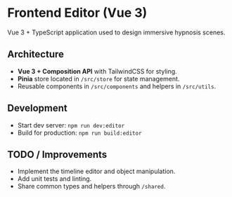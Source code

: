 # Frontend Editor (Vue 3)

Vue 3 + TypeScript application used to design immersive hypnosis scenes.

## Architecture
- **Vue 3 + Composition API** with TailwindCSS for styling.
- **Pinia** store located in `/src/store` for state management.
- Reusable components in `/src/components` and helpers in `/src/utils`.

## Development
- Start dev server: `npm run dev:editor`
- Build for production: `npm run build:editor`

## TODO / Improvements
- Implement the timeline editor and object manipulation.
- Add unit tests and linting.
- Share common types and helpers through `/shared`.

